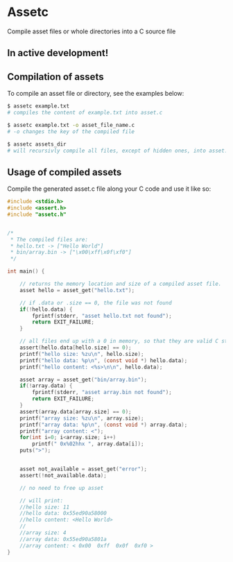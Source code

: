 # Assetc
Compile asset files or whole directories into a C source file


## In active development!

## Compilation of assets
To compile an asset file or directory, see the examples below:
```bash
$ assetc example.txt
# compiles the content of example.txt into asset.c

$ assetc example.txt -o asset_file_name.c
# -o changes the key of the compiled file

$ assetc assets_dir
# will recursivly compile all files, except of hidden ones, into asset.c
```


## Usage of compiled assets
Compile the generated asset.c file along your C code and use it like so:
```c
#include <stdio.h>
#include <assert.h>
#include "assetc.h"


/*
 * The compiled files are:
 * hello.txt -> ["Hello World"]
 * bin/array.bin -> ["\x00\xff\x0f\xf0"]
 */

int main() {

    // returns the memory location and size of a compiled asset file.
    asset hello = asset_get("hello.txt");

    // if .data or .size == 0, the file was not found
    if(!hello.data) {
        fprintf(stderr, "asset hello.txt not found");
        return EXIT_FAILURE;
    }

    // all files end up with a 0 in memory, so that they are valid C strings
    assert(hello.data[hello.size] == 0);
    printf("hello size: %zu\n", hello.size);
    printf("hello data: %p\n", (const void *) hello.data);
    printf("hello content: <%s>\n\n", hello.data);

    asset array = asset_get("bin/array.bin");
    if(!array.data) {
        fprintf(stderr, "asset array.bin not found");
        return EXIT_FAILURE;
    }
    assert(array.data[array.size] == 0);
    printf("array size: %zu\n", array.size);
    printf("array data: %p\n", (const void *) array.data);
    printf("array content: <");
    for(int i=0; i<array.size; i++)
        printf(" 0x%02hhx ", array.data[i]);
    puts(">");


    asset not_available = asset_get("error");
    assert(!not_available.data);

    // no need to free up asset

    // will print:
    //hello size: 11
    //hello data: 0x55ed90a58000
    //hello content: <Hello World>
    //
    //array size: 4
    //array data: 0x55ed90a5801a
    //array content: < 0x00  0xff  0x0f  0xf0 >
}
```
